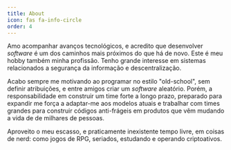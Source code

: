 ```yaml
---
title: About
icon: fas fa-info-circle
order: 4
---
```



Amo acompanhar avanços tecnológicos, e acredito que desenvolver _software_ é um dos caminhos mais próximos do que há de novo. Este é meu hobby também minha profissão. Tenho grande interesse em sistemas relacionados a segurança da informação e descentralização.

Acabo sempre me motivando ao programar no estilo "old-school", sem definir atribuições, e entre amigos criar um _software_ aleatório. Porém, a responsabilidade em construir um time forte a longo prazo, preparado para expandir me força a adaptar-me aos modelos atuais e trabalhar com times grandes para construir códigos anti-frágeis em produtos que vêm mudando a vida de de milhares de pessoas.

Aproveito o meu escasso, e praticamente inexistente tempo livre, em coisas de nerd: como jogos de RPG, seriados, estudando e operando criptoativos.
